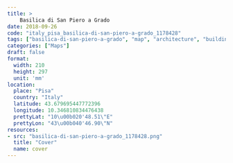 ```yaml
---
title: > 
    Basilica di San Piero a Grado
date: 2018-09-26
code: "italy_pisa_basilica-di-san-piero-a-grado_1178428"
tags: ["basilica-di-san-piero-a-grado", "map", "architecture", "buildings", "Pisa", "Italy"]
categories: ["Maps"]
draft: false
format:
  width: 210
  height: 297
  unit: 'mm'
location:
  place: "Pisa"
  country: "Italy"
  latitude: 43.679695447772396
  longitude: 10.346810834476438
  prettyLat: "10\u00b020'48.51\"E"
  prettyLon: "43\u00b040'46.90\"N"
resources:
- src: "basilica-di-san-piero-a-grado_1178428.png"
  title: "Cover"
  name: cover
---
```


